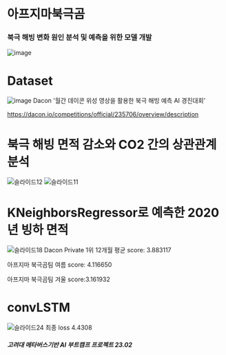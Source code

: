 # 아프지마북극곰

### 북극 해빙 변화 원인 분석 및 예측을 위한 모델 개발
![image](https://user-images.githubusercontent.com/105578577/219038608-ffde738e-9d7f-4ae9-95fc-d9f6c037fc81.png)


# Dataset
![image](https://user-images.githubusercontent.com/105578577/220251650-7a3d3ccb-06a4-4835-8962-438c548ebb73.png)
Dacon '월간 데이콘 위성 영상을 활용한 북극 해빙 예측 AI 경진대회'

https://dacon.io/competitions/official/235706/overview/description 

# 북극 해빙 면적 감소와 CO2 간의 상관관계 분석
![슬라이드12](https://user-images.githubusercontent.com/102716945/221350055-2244db08-9d39-437d-b22d-f3f77afb8dc1.JPG)
![슬라이드11](https://user-images.githubusercontent.com/102716945/221350059-a9f5ba1a-b24e-4995-a134-4fd3ab3b30b7.JPG)

# KNeighborsRegressor로 예측한 2020년 빙하 면적
![슬라이드18](https://user-images.githubusercontent.com/102716945/221350087-c0349f4e-094d-4f85-b606-3b61c791149e.JPG)
Dacon Private 1위 12개월 평균 score: 3.883117

아프지마 북극곰팀 여름 score: 4.116650

아프지마 북극곰팀 겨울 score:3.161932

# convLSTM
![슬라이드24](https://user-images.githubusercontent.com/102716945/221350140-b2d09026-88c6-4e70-8c35-9bee5e3d5904.JPG)
최종 loss 4.4308

##### 고려대 메타버스기반 AI 부트캠프 프로젝트 23.02

